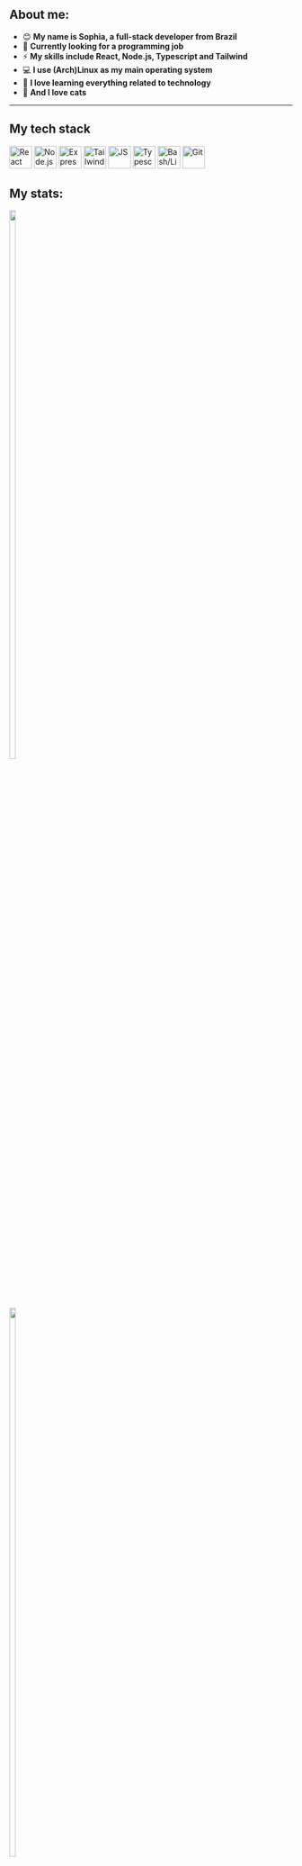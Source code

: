 ## About me:

- 😊 **My name is Sophia, a full-stack developer from Brazil**
- 🔭 **Currently looking for a programming job**
- ⚡ **My skills include React, Node.js, Typescript and Tailwind**
- 💻 **I use (Arch)Linux as my main operating system**
- 💖 **I love learning everything related to technology**
- 🧶 **And I love cats**

---

## My tech stack

<div style="display: inline-block">
  <img width="40" title="React" src="https://cdn.jsdelivr.net/gh/devicons/devicon/icons/react/react-original.svg" />
  <img width="40" title="Node.js" src="https://cdn.jsdelivr.net/gh/devicons/devicon/icons/nodejs/nodejs-original.svg" />
  <img width="40" title="Express" src="https://cdn.jsdelivr.net/gh/devicons/devicon/icons/express/express-original.svg" />
  <img width="40" title="TailwindCSS" src="https://cdn.jsdelivr.net/gh/devicons/devicon/icons/tailwindcss/tailwindcss-plain.svg" />
  <img width="40" title="JS" src="https://cdn.jsdelivr.net/gh/devicons/devicon/icons/javascript/javascript-plain.svg" />
  <img width="40" title="Typescript" src="https://cdn.jsdelivr.net/gh/devicons/devicon/icons/typescript/typescript-plain.svg" />
  <img width="40" title="Bash/Linux" src="https://cdn.jsdelivr.net/gh/devicons/devicon/icons/bash/bash-original.svg" />
  <img width="40" title="Git" src="https://cdn.jsdelivr.net/gh/devicons/devicon/icons/git/git-plain.svg" />
</div>

## My stats:

<div style="display: inline-block">
<a href="https://github.com/sph3">
  <img width="50%" src="https://github-readme-stats.vercel.app/api?username=sph3&show_icons=true&title_color=cba6f7&bg_color=1e1e2e&text_color=cdd6f4&border_color=cba6f7&icon_color=cba6f7"/>
  <img width="50%" src="https://github-readme-stats.vercel.app/api/top-langs?username=sph3&layout=compact&title_color=cba6f7&bg_color=1e1e2e&text_color=cdd6f4&border_color=cba6f7&icon_color=cba6f7"/>
</a>
</div>

---
